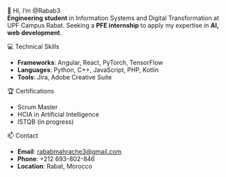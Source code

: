 👋 Hi, I’m @Rabab3  
**Engineering student** in Information Systems and Digital Transformation at UPF Campus Rabat. 
Seeking a **PFE internship** to apply my expertise in **AI, web development**.  

 💻 Technical Skills  
- **Frameworks**: Angular, React, PyTorch, TensorFlow  
- **Languages**: Python, C++, JavaScript, PHP, Kotlin  
- **Tools**: Jira, Adobe Creative Suite  

🏆 Certifications  
- Scrum Master  
- HCIA in Artificial Intelligence  
- ISTQB (in progress)  

 📫 Contact  
- **Email**: rababmahrache3@gmail.com  
- **Phone**: +212 693-802-846  
- **Location**: Rabat, Morocco  
